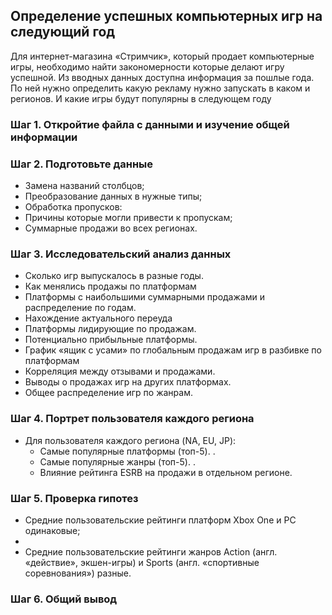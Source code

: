 ## Определение успешных компьютерных игр на следующий год

Для интернет-магазина «Стримчик», который продает компьютерные игры, необходимо найти закономерности которые делают игру успешной. Из вводных данных доступна информация за пошлые года. По ней нужно определить какую рекламу нужно запускать в каком и регионов. И какие игры будут популярны в следующем году

### Шаг 1. Откройтие файла с данными и изучение общей информации

### Шаг 2. Подготовьте данные
- Замена названий столбцов;
- Преобразование данных в нужные типы;
- Обработка пропусков:
- Причины которые могли привести к пропускам;
- Суммарные продажи во всех регионах.
### Шаг 3. Исследовательский анализ данных
- Сколько игр выпускалось в разные годы.
- Как менялись продажы по платформам
- Платформы с наибольшими суммарными продажами и распределение по годам.
- Нахождение актуального переуда
- Платформы лидирующие по продажам.
- Потенциально прибыльные платформы.
- График «ящик с усами» по глобальным продажам игр в разбивке по платформам
- Корреляция между отзывами и продажами.
- Выводы о продажах игр на других платформах.
- Общее распределение игр по жанрам.
### Шаг 4. Портрет пользователя каждого региона
- Для пользователя каждого региона (NA, EU, JP):
  - Самые популярные платформы (топ-5). .
  - Самые популярные жанры (топ-5). .
  - Влияние рейтинга ESRB на продажи в отдельном регионе.
### Шаг 5. Проверка гипотез
- Средние пользовательские рейтинги платформ Xbox One и PC одинаковые;
- 
- Средние пользовательские рейтинги жанров Action (англ. «действие», экшен-игры) и Sports (англ. «спортивные соревнования») разные.
### Шаг 6. Общий вывод